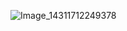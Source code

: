 ![Image_14311712249378](https://github.com/user-attachments/assets/826761d3-cf68-4c6a-a157-083100c3d316)
